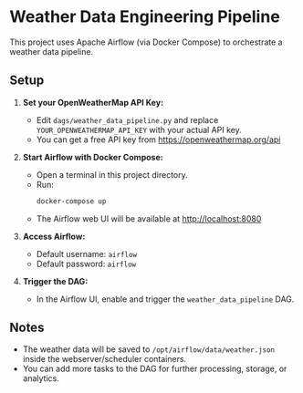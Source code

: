 # Weather Data Engineering Pipeline

This project uses Apache Airflow (via Docker Compose) to orchestrate a weather data pipeline.

## Setup

1. **Set your OpenWeatherMap API Key:**
   - Edit `dags/weather_data_pipeline.py` and replace `YOUR_OPENWEATHERMAP_API_KEY` with your actual API key.
   - You can get a free API key from https://openweathermap.org/api

2. **Start Airflow with Docker Compose:**
   - Open a terminal in this project directory.
   - Run:
     ```sh
     docker-compose up
     ```
   - The Airflow web UI will be available at [http://localhost:8080](http://localhost:8080)

3. **Access Airflow:**
   - Default username: `airflow`
   - Default password: `airflow`

4. **Trigger the DAG:**
   - In the Airflow UI, enable and trigger the `weather_data_pipeline` DAG.

## Notes
- The weather data will be saved to `/opt/airflow/data/weather.json` inside the webserver/scheduler containers.
- You can add more tasks to the DAG for further processing, storage, or analytics. 